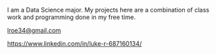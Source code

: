 I am a Data Science major.
My projects here are a combination of class work and programming done in my free time.

lroe34@gmail.com

https://www.linkedin.com/in/luke-r-687160134/

<!---
lroe34/lroe34 is a ✨ special ✨ repository because its `README.md` (this file) appears on your GitHub profile.
You can click the Preview link to take a look at your changes.
--->
